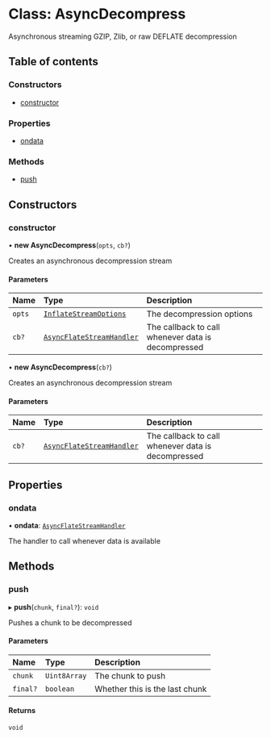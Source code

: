 # Class: AsyncDecompress

Asynchronous streaming GZIP, Zlib, or raw DEFLATE decompression

## Table of contents

### Constructors

- [constructor](AsyncDecompress.md#constructor)

### Properties

- [ondata](AsyncDecompress.md#ondata)

### Methods

- [push](AsyncDecompress.md#push)

## Constructors

### constructor

• **new AsyncDecompress**(`opts`, `cb?`)

Creates an asynchronous decompression stream

#### Parameters

| Name | Type | Description |
| :------ | :------ | :------ |
| `opts` | [`InflateStreamOptions`](../interfaces/InflateStreamOptions.md) | The decompression options |
| `cb?` | [`AsyncFlateStreamHandler`](../README.md#asyncflatestreamhandler) | The callback to call whenever data is decompressed |

• **new AsyncDecompress**(`cb?`)

Creates an asynchronous decompression stream

#### Parameters

| Name | Type | Description |
| :------ | :------ | :------ |
| `cb?` | [`AsyncFlateStreamHandler`](../README.md#asyncflatestreamhandler) | The callback to call whenever data is decompressed |

## Properties

### ondata

• **ondata**: [`AsyncFlateStreamHandler`](../README.md#asyncflatestreamhandler)

The handler to call whenever data is available

## Methods

### push

▸ **push**(`chunk`, `final?`): `void`

Pushes a chunk to be decompressed

#### Parameters

| Name | Type | Description |
| :------ | :------ | :------ |
| `chunk` | `Uint8Array` | The chunk to push |
| `final?` | `boolean` | Whether this is the last chunk |

#### Returns

`void`
